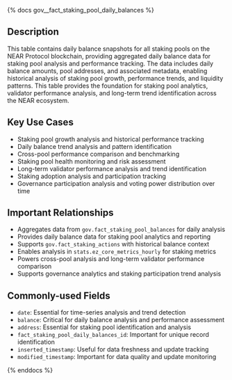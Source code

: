 {% docs gov__fact_staking_pool_daily_balances %}

## Description
This table contains daily balance snapshots for all staking pools on the NEAR Protocol blockchain, providing aggregated daily balance data for staking pool analysis and performance tracking. The data includes daily balance amounts, pool addresses, and associated metadata, enabling historical analysis of staking pool growth, performance trends, and liquidity patterns. This table provides the foundation for staking pool analytics, validator performance analysis, and long-term trend identification across the NEAR ecosystem.

## Key Use Cases
- Staking pool growth analysis and historical performance tracking
- Daily balance trend analysis and pattern identification
- Cross-pool performance comparison and benchmarking
- Staking pool health monitoring and risk assessment
- Long-term validator performance analysis and trend identification
- Staking adoption analysis and participation tracking
- Governance participation analysis and voting power distribution over time

## Important Relationships
- Aggregates data from `gov.fact_staking_pool_balances` for daily analysis
- Provides daily balance data for staking pool analytics and reporting
- Supports `gov.fact_staking_actions` with historical balance context
- Enables analysis in `stats.ez_core_metrics_hourly` for staking metrics
- Powers cross-pool analysis and long-term validator performance comparison
- Supports governance analytics and staking participation trend analysis

## Commonly-used Fields
- `date`: Essential for time-series analysis and trend detection
- `balance`: Critical for daily balance analysis and performance assessment
- `address`: Essential for staking pool identification and analysis
- `fact_staking_pool_daily_balances_id`: Important for unique record identification
- `inserted_timestamp`: Useful for data freshness and update tracking
- `modified_timestamp`: Important for data quality and update monitoring

{% enddocs %} 